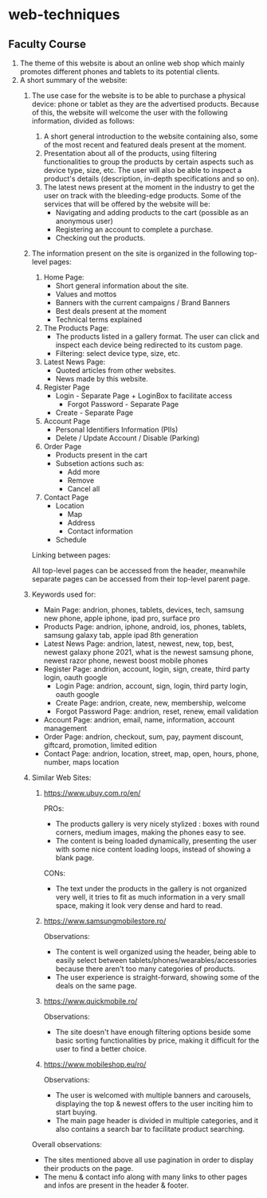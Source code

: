 # web-techniques
## Faculty Course

1. The theme of this website is about an online web shop which mainly promotes
different phones and tablets to its potential clients.
2. A short summary of the website:
    1. The use case for the website is to be able to purchase a physical device:
    phone or tablet as they are the advertised products. Because of this, the
    website will welcome the user with the following information, divided as follows:
        1. A short general introduction to the website containing also, some
        of the most recent and featured deals present at the moment.
        2. Presentation about all of the products, using filtering functionalities
        to group the products by certain aspects such as device type, size, etc.
        The user will also be able to inspect a product's details (description,
        in-depth specifications and so on).
        3. The latest news present at the moment in the industry to get the user
        on track with the bleeding-edge products.
        Some of the services that will be offered by the website will be:
            * Navigating and adding products to the cart (possible as an anonymous user)
            * Registering an account to complete a purchase.
            * Checking out the products.

    2. The information present on the site is organized in the following top-level pages:
        1. Home Page:
            * Short general information about the site.
            * Values and mottos
            * Banners with the current campaigns / Brand Banners
            * Best deals present at the moment
            * Technical terms explained
        2. The Products Page:
            * The products listed in a gallery format. The user can click and
            inspect each device being redirected to its custom page.
            * Filtering: select device type, size, etc.
        3. Latest News Page:
            * Quoted articles from other websites.
            * News made by this website.
        4. Register Page
            * Login - Separate Page + LoginBox to facilitate access
                * Forgot Password - Separate Page
            * Create - Separate Page
        5. Account Page
            * Personal Identifiers Information  (PIIs)
            * Delete / Update Account / Disable (Parking)
        6. Order Page
            * Products present in the cart
            * Subsetion actions such as:
                * Add more
                * Remove
                * Cancel all
        7. Contact Page
            * Location
                * Map
                * Address
                * Contact information
            * Schedule

        Linking between pages:

        All top-level pages can be accessed from the header, meanwhile separate pages
        can be accessed from their top-level parent page.

    3. Keywords used for:
        * Main Page:
            andrion, phones, tablets, devices, tech,
            samsung new phone, apple iphone, ipad pro,
            surface pro
        * Products Page:
            andrion, iphone, android, ios, phones, tablets,
            samsung galaxy tab, apple ipad 8th generation
        * Latest News Page:
            andrion, latest, newest, new, top, best,
            newest galaxy phone 2021, what is the newest samsung phone,
            newest razor phone, newest boost mobile phones
        * Register Page:
            andrion, account, login, sign, create,
            third party login, oauth google
            * Login Page:
                andrion, account, sign, login,
                third party login, oauth google
            * Create Page:
                andrion, create, new, membership, welcome
            * Forgot Password Page:
                andrion, reset, renew, email validation
        * Account Page:
            andrion, email, name, information,
            account management
        * Order Page:
            andrion, checkout, sum, pay, payment
            discount, giftcard, promotion, limited edition
        * Contact Page:
            andrion, location, street, map,
            open, hours, phone, number, maps location

    4. Similar Web Sites:
        1. https://www.ubuy.com.ro/en/

            PROs:
            * The products gallery is very nicely stylized : boxes with round corners,
        medium images, making the phones easy to see.
            * The content is being loaded dynamically, presenting the user
        with some nice content loading loops, instead of showing a blank page.

            CONs:
            * The text under the products in the gallery is not organized very well,
        it tries to fit as much information in a very small space, making it look
        very dense and hard to read.
        2. https://www.samsungmobilestore.ro/

            Observations:
            * The content is well organized using the header,
        being able to easily select between tablets/phones/wearables/accessories
        because there aren't too many categories of products.
            * The user experience is straight-forward, showing some of the deals
        on the same page.
        3. https://www.quickmobile.ro/

            Observations:
            * The site doesn't have enough filtering options beside
        some basic sorting functionalities by price, making it difficult
        for the user to find a better choice.

        4. https://www.mobileshop.eu/ro/

            Observations:
            * The user is welcomed with multiple banners and carousels,
        displaying the top & newest offers to the user inciting him to start buying.
            * The main page header is divided in multiple categories,
        and it also contains a search bar to facilitate product searching.

        Overall observations:
        * The sites mentioned above all use pagination in order to display their
    products on the page.
        * The menu & contact info along with many links to other pages and infos
    are present in the header & footer.
